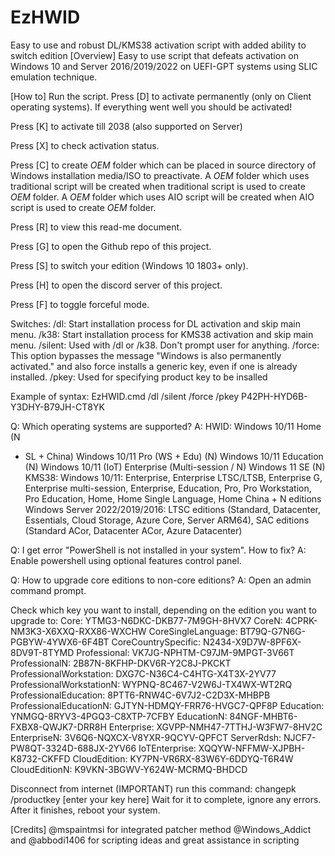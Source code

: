 # EzHWID
Easy to use and robust DL/KMS38 activation script with added ability to switch edition
[Overview] Easy to use script that defeats activation on Windows 10 and
Server 2016/2019/2022 on UEFI-GPT systems using SLIC emulation
technique.

[How to] Run the script. Press [D] to activate permanently (only on
Client operating systems). If everything went well you should be
activated!

Press [K] to activate till 2038 (also supported on Server)

Press [X] to check activation status.

Press [C] to create $OEM$ folder which can be placed in source directory
of Windows installation media/ISO to preactivate. A $OEM$ folder which
uses traditional script will be created when traditional script is used
to create $OEM$ folder. A $OEM$ folder which uses AIO script will be
created when AIO script is used to create $OEM$ folder.

Press [R] to view this read-me document.

Press [G] to open the Github repo of this project.

Press [S] to switch your edition (Windows 10 1803+ only).

Press [H] to open the discord server of this project.

Press [F] to toggle forceful mode.

Switches: /dl: Start installation process for DL activation and skip
main menu. /k38: Start installation process for KMS38 activation and
skip main menu. /silent: Used with /dl or /k38. Don't prompt user for
anything. /force: This option bypasses the message "Windows is also
permanently activated." and also force installs a generic key, even if
one is already installed. /pkey: Used for specifying product key to be
insalled

Example of syntax: EzHWID.cmd /dl /silent /force /pkey
P42PH-HYD6B-Y3DHY-B79JH-CT8YK

Q: Which operating systems are supported? A: HWID: Windows 10/11 Home (N
+ SL + China) Windows 10/11 Pro (WS + Edu) (N) Windows 10/11 Education
(N) Windows 10/11 (IoT) Enterprise (Multi-session / N) Windows 11 SE (N)
KMS38: Windows 10/11: Enterprise, Enterprise LTSC/LTSB, Enterprise G,
Enterprise multi-session, Enterprise, Education, Pro, Pro Workstation,
Pro Education, Home, Home Single Language, Home China + N editions
Windows Server 2022/2019/2016: LTSC editions (Standard, Datacenter,
Essentials, Cloud Storage, Azure Core, Server ARM64), SAC editions
(Standard ACor, Datacenter ACor, Azure Datacenter)

Q: I get error "PowerShell is not installed in your system". How to fix?
A: Enable powershell using optional features control panel.

Q: How to upgrade core editions to non-core editions? A: Open an admin
command prompt.

Check which key you want to install, depending on the edition you want
to upgrade to: Core: YTMG3-N6DKC-DKB77-7M9GH-8HVX7 CoreN:
4CPRK-NM3K3-X6XXQ-RXX86-WXCHW CoreSingleLanguage:
BT79Q-G7N6G-PGBYW-4YWX6-6F4BT CoreCountrySpecific:
N2434-X9D7W-8PF6X-8DV9T-8TYMD Professional:
VK7JG-NPHTM-C97JM-9MPGT-3V66T ProfessionalN:
2B87N-8KFHP-DKV6R-Y2C8J-PKCKT ProfessionalWorkstation:
DXG7C-N36C4-C4HTG-X4T3X-2YV77 ProfessionalWorkstationN:
WYPNQ-8C467-V2W6J-TX4WX-WT2RQ ProfessionalEducation:
8PTT6-RNW4C-6V7J2-C2D3X-MHBPB ProfessionalEducationN:
GJTYN-HDMQY-FRR76-HVGC7-QPF8P Education: YNMGQ-8RYV3-4PGQ3-C8XTP-7CFBY
EducationN: 84NGF-MHBT6-FXBX8-QWJK7-DRR8H Enterprise:
XGVPP-NMH47-7TTHJ-W3FW7-8HV2C EnterpriseN: 3V6Q6-NQXCX-V8YXR-9QCYV-QPFCT
ServerRdsh: NJCF7-PW8QT-3324D-688JX-2YV66 IoTEnterprise:
XQQYW-NFFMW-XJPBH-K8732-CKFFD CloudEdition:
KY7PN-VR6RX-83W6Y-6DDYQ-T6R4W CloudEditionN:
K9VKN-3BGWV-Y624W-MCRMQ-BHDCD

Disconnect from internet (IMPORTANT) run this command: changepk
/productkey [enter your key here] Wait for it to complete, ignore any
errors. After it finishes, reboot your system.

[Credits] @mspaintmsi for integrated patcher method @Windows_Addict and
@abbodi1406 for scripting ideas and great assistance in scripting
